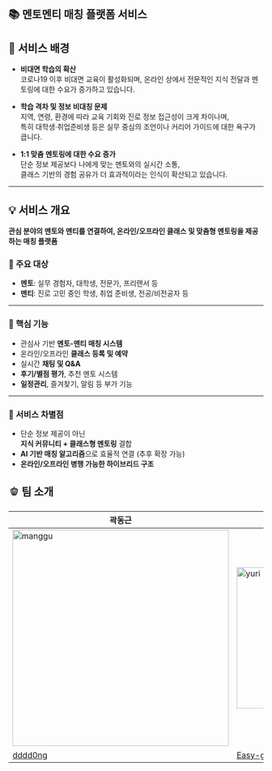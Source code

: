 <h2> 📚 멘토멘티 매칭 플랫폼 서비스 </h2>

## 📌 서비스 배경

- **비대면 학습의 확산**  
  코로나19 이후 비대면 교육이 활성화되며, 온라인 상에서 전문적인 지식 전달과 멘토링에 대한 수요가 증가하고 있습니다.

- **학습 격차 및 정보 비대칭 문제**  
  지역, 연령, 환경에 따라 교육 기회와 진로 정보 접근성이 크게 차이나며,  
  특히 대학생·취업준비생 등은 실무 중심의 조언이나 커리어 가이드에 대한 욕구가 큽니다.

- **1:1 맞춤 멘토링에 대한 수요 증가**  
  단순 정보 제공보다 나에게 맞는 멘토와의 실시간 소통,  
  클래스 기반의 경험 공유가 더 효과적이라는 인식이 확산되고 있습니다.

---

## 💡 서비스 개요

**관심 분야의 멘토와 멘티를 연결하여, 온라인/오프라인 클래스 및 맞춤형 멘토링을 제공하는 매칭 플랫폼**

### 🎯 주요 대상
- **멘토**: 실무 경험자, 대학생, 전문가, 프리랜서 등  
- **멘티**: 진로 고민 중인 학생, 취업 준비생, 전공/비전공자 등

---

### 🔧 핵심 기능
- 관심사 기반 **멘토-멘티 매칭 시스템**
- 온라인/오프라인 **클래스 등록 및 예약**
- 실시간 **채팅 및 Q&A**
- **후기/별점 평가**, 추천 멘토 시스템
- **일정관리**, 즐겨찾기, 알림 등 부가 기능

---

### 🧠 서비스 차별점
- 단순 정보 제공이 아닌  
  **지식 커뮤니티 + 클래스형 멘토링** 결합
- **AI 기반 매칭 알고리즘**으로 효율적 연결 (추후 확장 가능)
- **온라인/오프라인 병행 가능한 하이브리드 구조**

## 🫑 팀 소개


<table>
  <thead>
    <tr>
      <th>곽동근</th>
      <th>이지윤</th>
      <th>이현수</th>
      <th>정건일</th>
      <th>최혜원</th>
    </tr>
  </thead>
  <tbody>
    <tr>
 <td><img width="427" height="427" alt="manggu" src="https://github.com/user-attachments/assets/a075647e-0851-43a6-b4a9-896b4cd9d4c9" width="120"/></td>
 <td><img width="269" height="279" alt="yuri" src="https://github.com/user-attachments/assets/9a20fdf5-5676-4d7c-9fa7-48a62174a9f5" width="120"/></td>
 <td><img width="428" height="430" alt="jjanggu" src="https://github.com/user-attachments/assets/ed010d9b-3003-43c6-9be2-3e2ab0dce7aa" width="120"></td>
 <td><img width="495" height="364" alt="chulsu" src="https://github.com/user-attachments/assets/c273c11e-8bde-4f8c-a0d6-27c00b306a50" width="120"/></td>
 <td><img width="314" height="346" alt="sugi" src="https://github.com/user-attachments/assets/01dc161a-b922-4f14-a411-9a3a3fdaf5a8" width="120"/></td>
  </tr>
    <tr>
      <td><a href="https://github.com/dddd0ng">dddd0ng</a></td>
      <td><a href="https://github.com/Easy-going12">Easy-going12</a></td>
      <td><a href="https://github.com/glealda">glealda</a></td>
      <td><a href="https://github.com/kyuhon">kyuhon</a></td>
      <td><a href="https://github.com/haenin">haenin</a></td>
    </tr>
  </tbody>
</table>

